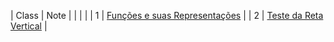 
| Class | Note |
|  |  |
| 1  | [Funções e suas Representações](https://marcielbp.github.io/Calculus/funcoes/07-08-19-funcoes-e-suas-representacoes.html)  |
| 2  | [Teste da Reta Vertical](https://marcielbp.github.io/Calculus/funcoes/12-08-19-teste-da-reta-vertical.html) |
